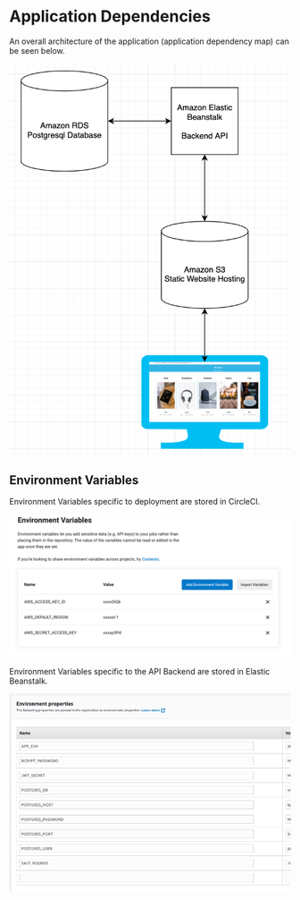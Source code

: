 # Application Dependencies

An overall architecture of the application (application dependency map) can be seen below.

![Architecture](../screenshots/Architecture.png?raw=true)

## Environment Variables

Environment Variables specific to deployment are stored in CircleCI.

![CircleCI Environment Variables](../screenshots/CircleCIEnv.png?raw=true)

Environment Variables specific to the API Backend are stored in Elastic Beanstalk.

![Elastic Beanstalk Environment Variables](../screenshots/EBEnv.png?raw=true)